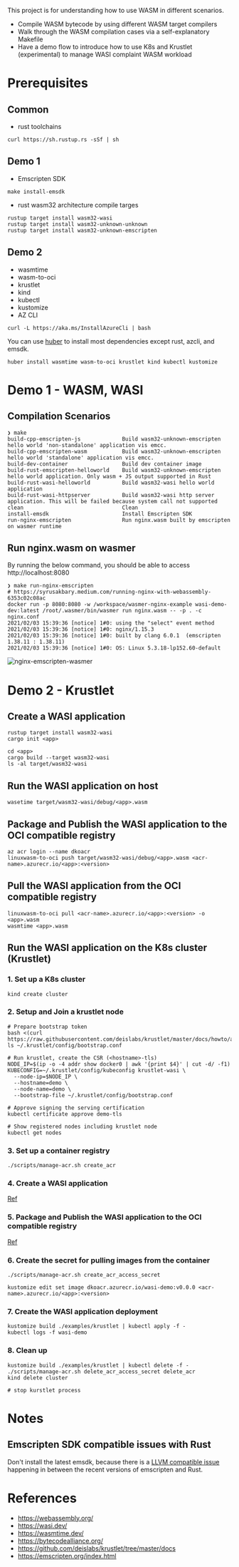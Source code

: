 This project is for understanding how to use WASM in different scenarios.

- Compile WASM bytecode by using different WASM target compilers
- Walk through the WASM compilation cases via a self-explanatory Makefile
- Have a demo flow to introduce how to use K8s and Krustlet (experimental) to manage WASI complaint WASM workload

# Prerequisites

## Common

- rust toolchains

```console
curl https://sh.rustup.rs -sSf | sh
```

## Demo 1

- Emscripten SDK 

```console
make install-emsdk
```
  
- rust wasm32 architecture compile targes

```console
rustup target install wasm32-wasi
rustup target install wasm32-unknown-unknown
rustup target install wasm32-unknown-emscripten
```

## Demo 2
- wasmtime
- wasm-to-oci
- krustlet
- kind
- kubectl
- kustomize
- AZ CLI

```console
curl -L https://aka.ms/InstallAzureCli | bash
```

You can use [huber](https://github.com/innobead/huber) to install most dependencies except rust, azcli, and emsdk.

```console
huber install wasmtime wasm-to-oci krustlet kind kubectl kustomize
```

# Demo 1 - WASM, WASI

## Compilation Scenarios
```console
❯ make
build-cpp-emscripten-js             Build wasm32-unknown-emscripten hello world 'non-standalone' application vis emcc.
build-cpp-emscripten-wasm           Build wasm32-unknown-emscripten hello world 'standalone' application vis emcc.
build-dev-container                 Build dev container image
build-rust-emscripten-helloworld    Build wasm32-unknown-emscripten hello world application. Only wasm + JS output supported in Rust
build-rust-wasi-helloworld          Build wasm32-wasi hello world application
build-rust-wasi-httpserver          Build wasm32-wasi http server application. This will be failed because system call not supported
clean                               Clean
install-emsdk                       Install Emscripten SDK
run-nginx-emscripten                Run nginx.wasm built by emscripten on wasmer runtime
```

## Run nginx.wasm on wasmer

By running the below command, you should be able to access http://localhost:8080

```console
❯ make run-nginx-emscripten
# https://syrusakbary.medium.com/running-nginx-with-webassembly-6353c02c08ac
docker run -p 8080:8080 -w /workspace/wasmer-nginx-example wasi-demo-dev:latest /root/.wasmer/bin/wasmer run nginx.wasm -- -p . -c nginx.conf
2021/02/03 15:39:36 [notice] 1#0: using the "select" event method
2021/02/03 15:39:36 [notice] 1#0: nginx/1.15.3
2021/02/03 15:39:36 [notice] 1#0: built by clang 6.0.1  (emscripten 1.38.11 : 1.38.11)
2021/02/03 15:39:36 [notice] 1#0: OS: Linux 5.3.18-lp152.60-default

```

![nginx-emscripten-wasmer](./docs/nginx-emscripten-wasmer.png)

# Demo 2 - Krustlet

## Create a WASI application

```console
rustup target install wasm32-wasi
cargo init <app>
```

```console
cd <app>
cargo build --target wasm32-wasi
ls -al target/wasm32-wasi
```


## Run the WASI application on host

```console
wasetime target/wasm32-wasi/debug/<app>.wasm
```

## Package and Publish the WASI application to the OCI compatible registry

```console
az acr login --name dkoacr
linuxwasm-to-oci push target/wasm32-wasi/debug/<app>.wasm <acr-name>.azurecr.io/<app>:<version>
```

## Pull the WASI application from the OCI compatible registry

```console
linuxwasm-to-oci pull <acr-name>.azurecr.io/<app>:<version> -o <app>.wasm
wasmtime <app>.wasm
```

## Run the WASI application on the K8s cluster (Krustlet)

### 1. Set up a K8s cluster

```console
kind create cluster
```

### 2. Setup and Join a krustlet node

```console
# Prepare bootstrap token
bash <(curl https://raw.githubusercontent.com/deislabs/krustlet/master/docs/howto/assets/bootstrap.sh)
ls ~/.krustlet/config/bootstrap.conf

# Run krustlet, create the CSR (<hostname>-tls)
NODE_IP=$(ip -o -4 addr show docker0 | awk '{print $4}' | cut -d/ -f1)
KUBECONFIG=~/.krustlet/config/kubeconfig krustlet-wasi \
  --node-ip=$NODE_IP \
  --hostname=demo \
  --node-name=demo \
  --bootstrap-file ~/.krustlet/config/bootstrap.conf

# Approve signing the serving certification
kubectl certificate approve demo-tls

# Show registered nodes including krustlet node
kubectl get nodes
```

### 3. Set up a container registry

```console
./scripts/manage-acr.sh create_acr
```

### 4. Create a WASI application

[Ref](#create-a-wasi-application)

### 5. Package and Publish the WASI application to the OCI compatible registry

[Ref](#package-and-publish-the-wasi-application-to-the-oci-compatible-registry)

### 6. Create the secret for pulling images from the container

```console
./scripts/manage-acr.sh create_acr_access_secret
```

```console
kustomize edit set image dkoacr.azurecr.io/wasi-demo:v0.0.0 <acr-name>.azurecr.io/<app>:<version>
```

### 7. Create the WASI application deployment

```console
kustomize build ./examples/krustlet | kubectl apply -f -
kubectl logs -f wasi-demo
```
### 8. Clean up

```console
kustomize build ./examples/krustlet | kubectl delete -f -
./scripts/manage-acr.sh delete_acr_access_secret delete_acr
kind delete cluster

# stop kurstlet process
```

# Notes

## Emscripten SDK compatible issues with Rust

Don't install the latest emsdk, because there is a [LLVM compatible issue](https://github.com/emscripten-core/emscripten/issues/12551#issuecomment-732648120) happening 
in between the recent versions of emscripten and Rust.

# References

- https://webassembly.org/
- https://wasi.dev/
- https://wasmtime.dev/
- https://bytecodealliance.org/
- https://github.com/deislabs/krustlet/tree/master/docs
- https://emscripten.org/index.html
